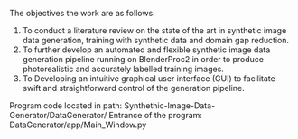 The objectives the work are as follows:
1. To conduct a literature review on the state of the art in synthetic image data generation, training with synthetic data and domain gap reduction.
2. To further develop an automated and flexible synthetic image data generation pipeline running on BlenderProc2 in order to produce photorealistic and accurately labelled training images.
3. To Developing an intuitive graphical user interface (GUI) to facilitate swift and straightforward control of the generation pipeline.

Program code located in path: Synthethic-Image-Data-Generator/DataGenerator/
Entrance of the program: DataGenerator/app/Main_Window.py
